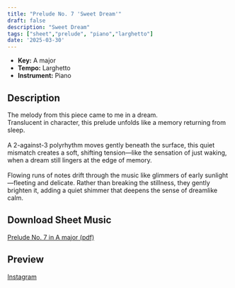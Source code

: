 ```yaml
---
title: "Prelude No. 7 'Sweet Dream'"
draft: false
description: "Sweet Dream"
tags: ["sheet","prelude", "piano","larghetto"]
date: '2025-03-30'
---
```

- **Key:** A major
- **Tempo:** Larghetto
- **Instrument:** Piano
<!--more-->
## Description

The melody from this piece came to me in a dream. <br>
Translucent in character, this prelude unfolds like a memory returning from sleep. <br>
<br>
A 2-against-3 polyrhythm moves gently beneath the surface, this quiet mismatch creates a soft, shifting tension—like the sensation of just waking, when a dream still lingers at the edge of memory. <br>
<br>
Flowing runs of notes drift through the music like glimmers of early sunlight—fleeting and delicate. Rather than breaking the stillness, they gently brighten it, adding a quiet shimmer that deepens the sense of dreamlike calm.

 ## Download Sheet Music

[Prelude No. 7 in A major (pdf)](/pdf/Prelude%20No.7%20in%20Amajor.pdf)

 ## Preview 
 
[Instagram](https://www.instagram.com/p/DH09DgQC-VE/)